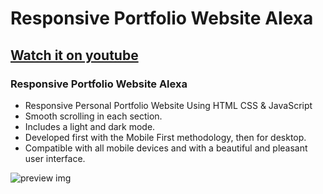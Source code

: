 # Responsive Portfolio Website Alexa
## [Watch it on youtube](https://youtu.be/27JtRAI3QO8)
### Responsive Portfolio Website Alexa

- Responsive Personal Portfolio Website Using HTML CSS & JavaScript
- Smooth scrolling in each section.
- Includes a light and dark mode.
- Developed first with the Mobile   First methodology, then for desktop.
- Compatible with all mobile devices and with a beautiful and pleasant user interface.

 
![preview img](/preview.png)
